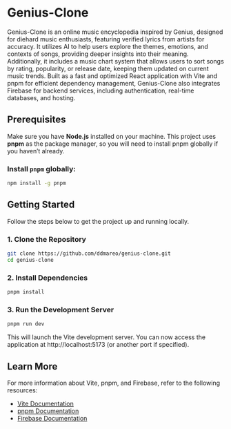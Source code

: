 # Genius-Clone

Genius-Clone is an online music encyclopedia inspired by Genius, designed for diehard music enthusiasts, featuring verified lyrics from artists for accuracy. It utilizes AI to help users explore the themes, emotions, and contexts of songs, providing deeper insights into their meaning. Additionally, it includes a music chart system that allows users to sort songs by rating, popularity, or release date, keeping them updated on current music trends. Built as a fast and optimized React application with Vite and pnpm for efficient dependency management, Genius-Clone also integrates Firebase for backend services, including authentication, real-time databases, and hosting.

## Prerequisites

Make sure you have **Node.js** installed on your machine. This project uses **pnpm** as the package manager, so you will need to install pnpm globally if you haven’t already.

### Install `pnpm` globally:
```bash
npm install -g pnpm
```

## Getting Started

Follow the steps below to get the project up and running locally.

### 1. Clone the Repository
```bash
git clone https://github.com/ddmareo/genius-clone.git
cd genius-clone
```

### 2. Install Dependencies
```bash
pnpm install
```

### 3. Run the Development Server
```bash
pnpm run dev
```

This will launch the Vite development server. You can now access the application at http://localhost:5173 (or another port if specified).

## Learn More

For more information about Vite, pnpm, and Firebase, refer to the following resources:

- [Vite Documentation](https://vitejs.dev/guide/)
- [pnpm Documentation](https://pnpm.io/)
- [Firebase Documentation](https://firebase.google.com/docs)

